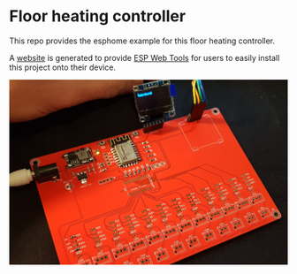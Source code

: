 # Floor heating controller

This repo provides the esphome example for this floor heating controller.

A [website](https://mrred2k.github.io/floorheatingcontroller/) is generated to provide [ESP Web Tools](https://esphome.github.io/esp-web-tools/) for users to 
easily install this project onto their device.

![Rev1](https://github.com/mrred2k/floorheatingcontroller/blob/main/Hardware/Archive/rev1/fhc_rev1-001_pcb.jpg)

